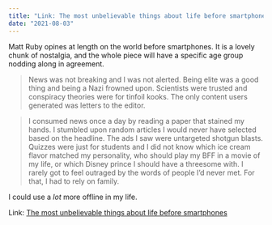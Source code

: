 ```yaml
---
title: "Link: The most unbelievable things about life before smartphones"
date: "2021-08-03"
---
```


Matt Ruby opines at length on the world before smartphones. It is a lovely chunk of nostalgia, and the whole piece will have a specific age group nodding along in agreement.

> News was not breaking and I was not alerted. Being elite was a good thing and being a Nazi frowned upon. Scientists were trusted and conspiracy theories were for tinfoil kooks. The only content users generated was letters to the editor.

> I consumed news once a day by reading a paper that stained my hands. I stumbled upon random articles I would never have selected based on the headline. The ads I saw were untargeted shotgun blasts. Quizzes were just for students and I did not know which ice cream flavor matched my personality, who should play my BFF in a movie of my life, or which Disney prince I should have a threesome with. I rarely got to feel outraged by the words of people I’d never met. For that, I had to rely on family.

I could use a _lot_ more offline in my life.

Link: [The most unbelievable things about life before smartphones](https://mattruby.substack.com/p/the-most-unbelievable-things-about)
